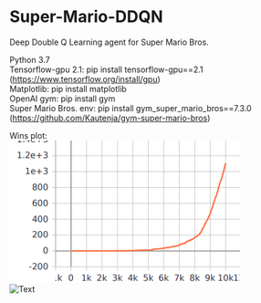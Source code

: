 # Super-Mario-DDQN
Deep Double Q Learning agent for Super Mario Bros.

Python 3.7 <br />
Tensorflow-gpu 2.1: pip install tensorflow-gpu==2.1 (https://www.tensorflow.org/install/gpu) <br />
Matplotlib: pip install matplotlib <br />
OpenAI gym: pip install gym <br />
Super Mario Bros. env: pip install gym_super_mario_bros==7.3.0 (https://github.com/Kautenja/gym-super-mario-bros) <br />

Wins plot: <br />
![Text](https://github.com/Neqit/Super-Mario-DDQN/blob/master/src/marion_ddqn_wins.png) <br />
![Text](https://github.com/Neqit/Super-Mario-DDQN/blob/master/src/DDQN_mario_result.gif)
